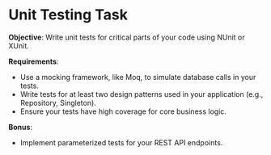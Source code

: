 # Unit Testing Task

**Objective**: Write unit tests for critical parts of your code using NUnit or XUnit.

**Requirements**:
- Use a mocking framework, like Moq, to simulate database calls in your tests.
- Write tests for at least two design patterns used in your application (e.g., Repository, Singleton).
- Ensure your tests have high coverage for core business logic.

**Bonus**:
- Implement parameterized tests for your REST API endpoints.
